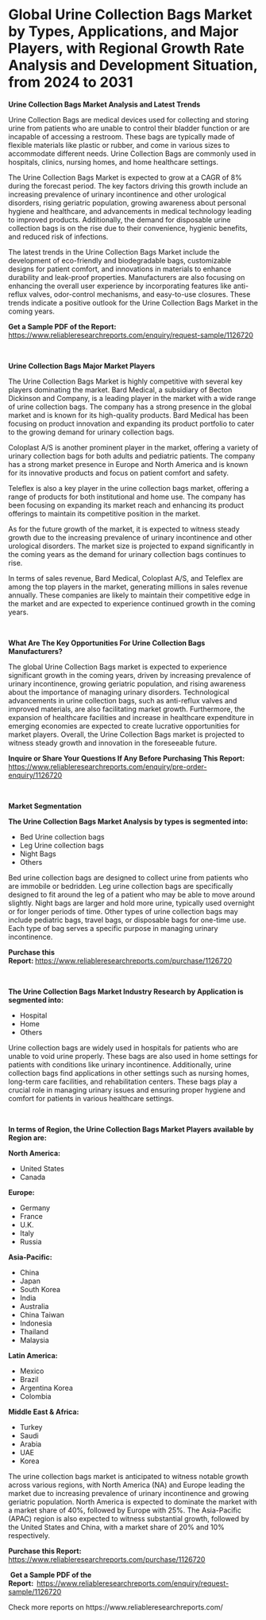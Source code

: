 <p><h1>Global Urine Collection Bags Market by Types, Applications, and Major Players, with Regional Growth Rate Analysis and Development Situation, from 2024 to 2031</h1></p><p><strong>Urine Collection Bags Market Analysis and Latest Trends</strong></p>
<p><p>Urine Collection Bags are medical devices used for collecting and storing urine from patients who are unable to control their bladder function or are incapable of accessing a restroom. These bags are typically made of flexible materials like plastic or rubber, and come in various sizes to accommodate different needs. Urine Collection Bags are commonly used in hospitals, clinics, nursing homes, and home healthcare settings.</p><p>The Urine Collection Bags Market is expected to grow at a CAGR of 8% during the forecast period. The key factors driving this growth include an increasing prevalence of urinary incontinence and other urological disorders, rising geriatric population, growing awareness about personal hygiene and healthcare, and advancements in medical technology leading to improved products. Additionally, the demand for disposable urine collection bags is on the rise due to their convenience, hygienic benefits, and reduced risk of infections.</p><p>The latest trends in the Urine Collection Bags Market include the development of eco-friendly and biodegradable bags, customizable designs for patient comfort, and innovations in materials to enhance durability and leak-proof properties. Manufacturers are also focusing on enhancing the overall user experience by incorporating features like anti-reflux valves, odor-control mechanisms, and easy-to-use closures. These trends indicate a positive outlook for the Urine Collection Bags Market in the coming years.</p></p>
<p><strong>Get a Sample PDF of the Report:&nbsp;</strong> <a href="https://www.reliableresearchreports.com/enquiry/request-sample/1126720">https://www.reliableresearchreports.com/enquiry/request-sample/1126720</a></p>
<p>&nbsp;</p>
<p><strong>Urine Collection Bags Major Market Players</strong></p>
<p><p>The Urine Collection Bags Market is highly competitive with several key players dominating the market. Bard Medical, a subsidiary of Becton Dickinson and Company, is a leading player in the market with a wide range of urine collection bags. The company has a strong presence in the global market and is known for its high-quality products. Bard Medical has been focusing on product innovation and expanding its product portfolio to cater to the growing demand for urinary collection bags.</p><p>Coloplast A/S is another prominent player in the market, offering a variety of urinary collection bags for both adults and pediatric patients. The company has a strong market presence in Europe and North America and is known for its innovative products and focus on patient comfort and safety.</p><p>Teleflex is also a key player in the urine collection bags market, offering a range of products for both institutional and home use. The company has been focusing on expanding its market reach and enhancing its product offerings to maintain its competitive position in the market.</p><p>As for the future growth of the market, it is expected to witness steady growth due to the increasing prevalence of urinary incontinence and other urological disorders. The market size is projected to expand significantly in the coming years as the demand for urinary collection bags continues to rise.</p><p>In terms of sales revenue, Bard Medical, Coloplast A/S, and Teleflex are among the top players in the market, generating millions in sales revenue annually. These companies are likely to maintain their competitive edge in the market and are expected to experience continued growth in the coming years.</p></p>
<p>&nbsp;</p>
<p><strong>What Are The Key Opportunities For Urine Collection Bags Manufacturers?</strong></p>
<p><p>The global Urine Collection Bags market is expected to experience significant growth in the coming years, driven by increasing prevalence of urinary incontinence, growing geriatric population, and rising awareness about the importance of managing urinary disorders. Technological advancements in urine collection bags, such as anti-reflux valves and improved materials, are also facilitating market growth. Furthermore, the expansion of healthcare facilities and increase in healthcare expenditure in emerging economies are expected to create lucrative opportunities for market players. Overall, the Urine Collection Bags market is projected to witness steady growth and innovation in the foreseeable future.</p></p>
<p><strong>Inquire or Share Your Questions If Any Before Purchasing This Report:</strong> <a href="https://www.reliableresearchreports.com/enquiry/pre-order-enquiry/1126720">https://www.reliableresearchreports.com/enquiry/pre-order-enquiry/1126720</a></p>
<p>&nbsp;</p>
<p><strong>Market Segmentation</strong></p>
<p><strong>The Urine Collection Bags Market Analysis by types is segmented into:</strong></p>
<p><ul><li>Bed Urine collection bags</li><li>Leg Urine collection bags</li><li>Night Bags</li><li>Others</li></ul></p>
<p><p>Bed urine collection bags are designed to collect urine from patients who are immobile or bedridden. Leg urine collection bags are specifically designed to fit around the leg of a patient who may be able to move around slightly. Night bags are larger and hold more urine, typically used overnight or for longer periods of time. Other types of urine collection bags may include pediatric bags, travel bags, or disposable bags for one-time use. Each type of bag serves a specific purpose in managing urinary incontinence.</p></p>
<p><strong>Purchase this Report:&nbsp;</strong><a href="https://www.reliableresearchreports.com/purchase/1126720">https://www.reliableresearchreports.com/purchase/1126720</a></p>
<p>&nbsp;</p>
<p><strong>The Urine Collection Bags Market Industry Research by Application is segmented into:</strong></p>
<p><ul><li>Hospital</li><li>Home</li><li>Others</li></ul></p>
<p><p>Urine collection bags are widely used in hospitals for patients who are unable to void urine properly. These bags are also used in home settings for patients with conditions like urinary incontinence. Additionally, urine collection bags find applications in other settings such as nursing homes, long-term care facilities, and rehabilitation centers. These bags play a crucial role in managing urinary issues and ensuring proper hygiene and comfort for patients in various healthcare settings.</p></p>
<p>&nbsp;</p>
<p><strong>In terms of Region, the Urine Collection Bags Market Players available by Region are:</strong></p>
<p>
    <p> <strong> North America: </strong>
        <ul>
            <li>United States</li>
            <li>Canada</li>
        </ul>
        </p> 
    <p> <strong> Europe: </strong>
        <ul>
            <li>Germany</li>
            <li>France</li>
            <li>U.K.</li>
            <li>Italy</li>
            <li>Russia</li>
        </ul>
        </p> 
    <p> <strong> Asia-Pacific: </strong>
        <ul>
            <li>China</li>
            <li>Japan</li>
            <li>South Korea</li>
            <li>India</li>
            <li>Australia</li>
            <li>China Taiwan</li>
            <li>Indonesia</li>
            <li>Thailand</li>
            <li>Malaysia</li>
        </ul>
        </p> 
    <p> <strong> Latin America: </strong>
        <ul>
            <li>Mexico</li>
            <li>Brazil</li>
            <li>Argentina Korea</li>
            <li>Colombia</li>
        </ul>
        </p> 
    <p> <strong> Middle East & Africa: </strong>
        <ul>
            <li>Turkey</li>
            <li>Saudi</li>
            <li>Arabia</li>
            <li>UAE</li>
            <li>Korea</li>
        </ul>
    </p>
    </p>
<p><p>The urine collection bags market is anticipated to witness notable growth across various regions, with North America (NA) and Europe leading the market due to increasing prevalence of urinary incontinence and growing geriatric population. North America is expected to dominate the market with a market share of 40%, followed by Europe with 25%. The Asia-Pacific (APAC) region is also expected to witness substantial growth, followed by the United States and China, with a market share of 20% and 10% respectively.</p></p>
<p><strong>Purchase this Report: </strong><a href="https://www.reliableresearchreports.com/purchase/1126720">https://www.reliableresearchreports.com/purchase/1126720</a></p>
<p>&nbsp;<strong>Get a Sample PDF of the Report:&nbsp;&nbsp;</strong><a href="https://www.reliableresearchreports.com/enquiry/request-sample/1126720">https://www.reliableresearchreports.com/enquiry/request-sample/1126720</a></p>
<p><strong></strong></p>
<p>Check more reports on https://www.reliableresearchreports.com/</p>